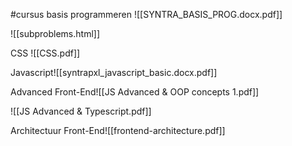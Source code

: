 #cursus
basis programmeren
![[SYNTRA_BASIS_PROG.docx.pdf]]

![[subproblems.html]]

CSS
![[CSS.pdf]]

Javascript![[syntrapxl_javascript_basic.docx.pdf]]

Advanced Front-End![[JS Advanced & OOP concepts 1.pdf]]

![[JS Advanced & Typescript.pdf]]

Architectuur Front-End![[frontend-architecture.pdf]]
